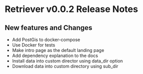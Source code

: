 Retriever v0.0.2 Release Notes
==============================

New features and Changes
------------------------

  * Add PostGis to docker-compose
  * Use Docker for tests
  * Make intro page as the default landing page
  * Add dependency explanation to the docs
  * Install data into custom director using data_dir option
  * Download data into custom directory using sub_dir
